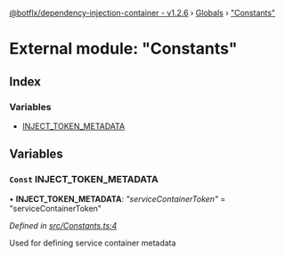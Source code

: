 [@botflx/dependency-injection-container - v1.2.6](../README.md) › [Globals](../globals.md) › ["Constants"](_constants_.md)

# External module: "Constants"

## Index

### Variables

* [INJECT_TOKEN_METADATA](_constants_.md#const-inject_token_metadata)

## Variables

### `Const` INJECT_TOKEN_METADATA

• **INJECT_TOKEN_METADATA**: *"serviceContainerToken"* = "serviceContainerToken"

*Defined in [src/Constants.ts:4](https://github.com/botflux/dependency-injection-container/blob/abdfa59/src/Constants.ts#L4)*

Used for defining service container metadata
